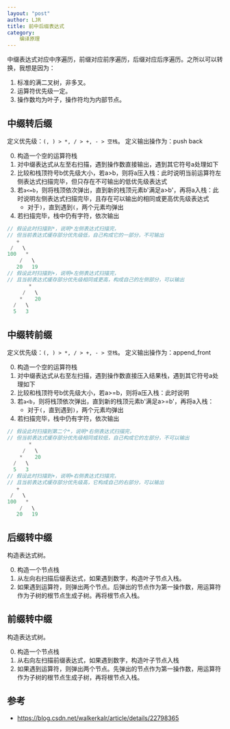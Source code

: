 ```yaml
---
layout: "post"
author: LJR
title: 前中后缀表达式
category:
    编译原理
---
```


中缀表达式对应中序遍历，前缀对应前序遍历，后缀对应后序遍历。之所以可以转换，我想是因为：

1. 标准的满二叉树，非多叉。
2. 运算符优先级一定。
3. 操作数均为叶子，操作符均为内部节点。

## 中缀转后缀

定义优先级：`(, ) > *, / > +, - > 空栈`。
定义输出操作为：push back

0. 构造一个空的运算符栈
1. 对中缀表达式从左至右扫描，遇到操作数直接输出，遇到其它符号a处理如下
2. 比较和栈顶符号b优先级大小，若a>b，则将a压入栈：此时说明当前运算符左侧表达式扫描完毕，但只存在不可输出的低优先级表达式
3. 若`a<=b`，则将栈顶依次弹出，直到新的栈顶元素b'满足a>b'，再将a入栈：此时说明左侧表达式扫描完毕，且存在可以输出的相同或更高优先级表达式
    + 对于`)`，直到遇到`(`，两个元素均弹出
4. 若扫描完毕，栈中仍有字符，依次输出

```rust
// 假设此时扫描到*，说明*左侧表达式扫描完，
// 但当前表达式缓存部分优先级低，自己构成它的一部分，不可输出
   +
 /   \
100   *
    /   \
   20   19
// 假设此时扫描到+，说明+左侧表达式扫描完，
// 且当前表达式缓存部分优先级相同或更高，构成自己的左侧部分，可以输出
       *
     /   \
    *    20
  /   \
  5   3
```

## 中缀转前缀

定义优先级：`(, ) > *, / > +, - > 空栈`。
定义输出操作为：append_front

0. 构造一个空的运算符栈
1. 对中缀表达式从右至左扫描，遇到操作数直接压入结果栈，遇到其它符号a处理如下
2. 比较和栈顶符号b优先级大小，若a>=b，则将a压入栈：此时说明
3. 若`a<b`，则将栈顶依次弹出，直到新的栈顶元素b'满足a>=b'，再将a入栈：
    + 对于`(`，直到遇到`)`，两个元素均弹出
4. 若扫描完毕，栈中仍有字符，依次输出

```rust
// 假设此时扫描到第二个*，说明*右侧表达式扫描完，
// 但当前表达式缓存部分优先级相同或较低，自己构成它的左部分，不可以输出
       *
     /   \
    *    20
  /   \
  5   3
// 假设此时扫描到+，说明+右侧表达式扫描完，
// 且当前表达式缓存部分优先级高，它构成自己的右部分，可以输出
   +
 /   \
100   *
    /   \
   20   19
```

## 后缀转中缀

构造表达式树。

0. 构造一个节点栈
1. 从左向右扫描后缀表达式，如果遇到数字，构造叶子节点入栈。
2. 如果遇到运算符，则弹出两个节点。后弹出的节点作为第一操作数，用运算符作为子树的根节点生成子树。再将根节点入栈。

## 前缀转中缀

构造表达式树。

0. 构造一个节点栈
1. 从右向左扫描前缀表达式，如果遇到数字，构造叶子节点入栈
2. 如果遇到运算符，则弹出两个节点。先弹出的节点作为第一操作数，用运算符作为子树的根节点生成子树，再将根节点入栈。

## 参考

+ https://blog.csdn.net/walkerkalr/article/details/22798365
